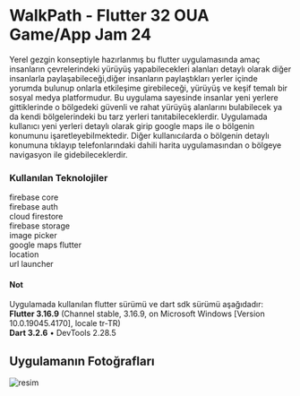 # WalkPath - Flutter 32 OUA Game/App Jam 24

Yerel gezgin konseptiyle hazırlanmış bu flutter uygulamasında amaç insanların çevrelerindeki yürüyüş yapabilecekleri alanları detaylı olarak diğer insanlarla paylaşabileceği,diğer insanların paylaştıkları yerler içinde yorumda bulunup onlarla etkileşime girebileceği, yürüyüş ve keşif temalı bir sosyal medya platformudur. Bu uygulama sayesinde insanlar yeni yerlere gittiklerinde o bölgedeki güvenli ve rahat yürüyüş alanlarını bulabilecek ya da kendi bölgelerindeki bu tarz yerleri tanıtabileceklerdir. Uygulamada kullanıcı yeni yerleri detaylı olarak girip google maps ile o bölgenin konumunu işaretleyebilmektedir. Diğer kullanıcılarda o bölgenin detaylı konumuna tıklayıp telefonlarındaki dahili harita uygulamasından o bölgeye navigasyon ile gidebileceklerdir. 

### Kullanılan Teknolojiler
firebase core <br/>
firebase auth <br/> cloud firestore <br/> firebase storage <br/> image picker <br/> google maps flutter <br/>
location <br/>
url launcher <br/>

#### Not
Uygulamada kullanılan flutter sürümü ve dart sdk sürümü aşağıdadır:<br/>
**Flutter 3.16.9** (Channel stable, 3.16.9, on Microsoft Windows [Version 10.0.19045.4170], locale tr-TR) <br/>
**Dart 3.2.6** • DevTools 2.28.5


## Uygulamanın Fotoğrafları
![resim](https://pbs.twimg.com/profile_images/1511043794937991169/3B5fpOw8_400x400.png)


